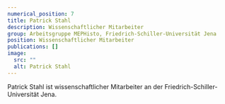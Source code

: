 ```yaml
---
numerical_position: 7
title: Patrick Stahl
description: Wissenschaftlicher Mitarbeiter
group: Arbeitsgruppe MEPHisto, Friedrich-Schiller-Universität Jena
position: Wissenschaftlicher Mitarbeiter
publications: []
image:
  src: ""
  alt: Patrick Stahl
---
```


Patrick Stahl ist wissenschaftlicher Mitarbeiter an der Friedrich-Schiller-Universität Jena.
